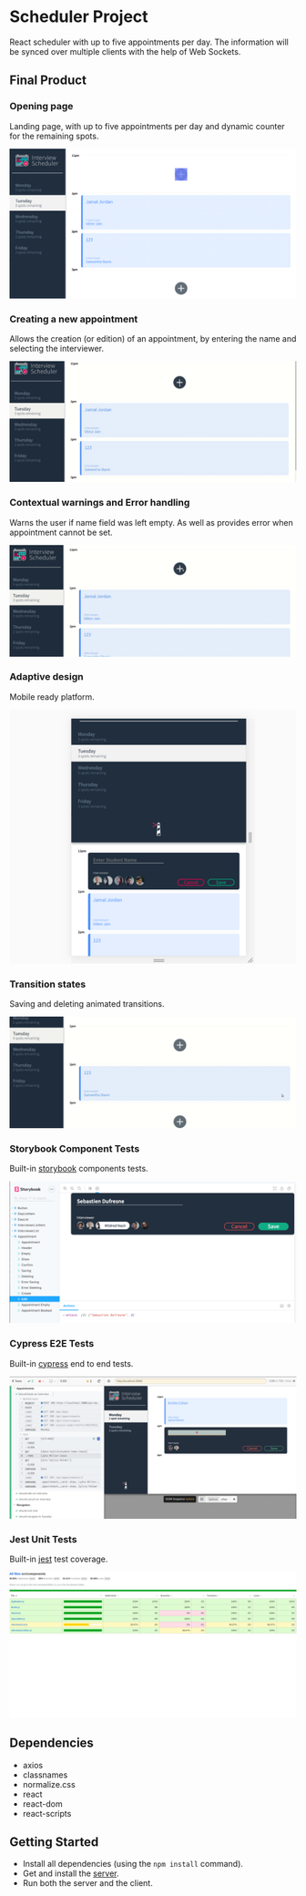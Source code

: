 # Scheduler Project

React scheduler with up to five appointments per day. The information will be synced over multiple clients with the help of Web Sockets.

## Final Product

### Opening page

Landing page, with up to five appointments per day and dynamic counter for the remaining spots.

!["opening page"](https://github.com/andyzen619/lighthouse-labs-scheduler/blob/master/Images/opening.png)

### Creating a new appointment

Allows the creation (or edition) of an appointment, by entering the name and selecting the interviewer.

!["create new appointment"](https://github.com/andyzen619/lighthouse-labs-scheduler/blob/master/Images/creating.gif)

### Contextual warnings and Error handling

Warns the user if name field was left empty. As well as provides error when appointment cannot be set.

!["contextual error"](https://github.com/andyzen619/lighthouse-labs-scheduler/blob/master/Images/error.gif)

### Adaptive design

Mobile ready platform.

!["adaptive design"](https://github.com/andyzen619/lighthouse-labs-scheduler/blob/master/Images/mobile.png)

### Transition states

Saving and deleting animated transitions.

!["state transitions"](https://github.com/andyzen619/lighthouse-labs-scheduler/blob/master/Images/transition.gif)

### Storybook Component Tests

Built-in [storybook](https://storybook.js.org/) components tests.

!["storybook tests"](https://github.com/SebDufresne/scheduler/blob/master/docs/mockup-storybook.png)

### Cypress E2E Tests

Built-in [cypress](https://www.cypress.io/) end to end tests.

!["cypress tests"](https://github.com/SebDufresne/scheduler/blob/master/docs/tests-cypress.png)

### Jest Unit Tests

Built-in [jest](https://jestjs.io/) test coverage.

!["jest tests"](https://github.com/andyzen619/lighthouse-labs-scheduler/blob/master/Images/jestTest.png)

## Dependencies

- axios
- classnames
- normalize.css
- react
- react-dom
- react-scripts

## Getting Started

- Install all dependencies (using the `npm install` command).
- Get and install the [server](https://github.com/lighthouse-labs/scheduler-api).
- Run both the server and the client.